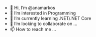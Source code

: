- 👋 Hi, I’m @anamarkos
- 👀 I’m interested in Programming
- 🌱 I’m currently learning .NET/.NET Core
- 💞️ I’m looking to collaborate on ...
- 📫 How to reach me ...

<!---
anamarkos/anamarkos is a ✨ special ✨ repository because its `README.md` (this file) appears on your GitHub profile.
You can click the Preview link to take a look at your changes.
--->
